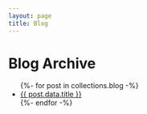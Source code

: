 ```yaml
---
layout: page
title: Blog
---
```


# Blog Archive

<ul>
{%- for post in collections.blog -%}
  <li><a href="{{ post.url }}">{{ post.data.title }}</a></li>
{%- endfor -%}
</ul>